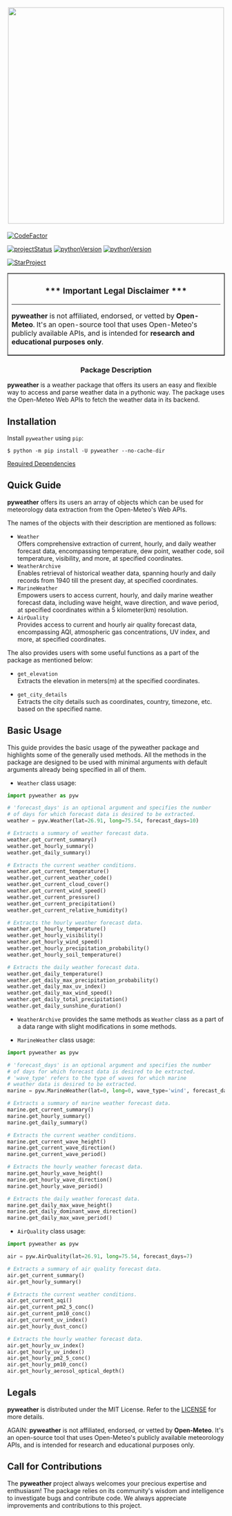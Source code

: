 <h1 align=center>
<img src="https://raw.githubusercontent.com/rahul4732saini/pyweather/dev/assets/pyweather.png?raw=true" width=500>
</h1>

<a href="https://www.codefactor.io/repository/github/rahul4732saini/pyweather"><img src="https://www.codefactor.io/repository/github/rahul4732saini/pyweather/badge" alt="CodeFactor" /></a>

<a href="https://www.github.com/rahul4732saini/pyweather"><img src="https://img.shields.io/badge/status-beta-yellow" alt="projectStatus"></a>
<a href="https://www.github.com/rahul4732saini/pyweather"><img src="https://img.shields.io/badge/python-3.10+-blue" alt="pythonVersion"></a>
<a href="https://www.github.com/rahul4732saini/pyweather"><img src="https://img.shields.io/badge/License-MIT-green" alt="pythonVersion"></a>

<a href="https://www.github.com/rahul4732saini/pyweather"><img src="https://img.shields.io/github/stars/rahul4732saini/pyweather.svg?style=social&label=Star&maxAge=60" alt="StarProject"></a>

<table border=1 cellpadding=10><tr><td>

<h3 align=center>*** Important Legal Disclaimer ***</h3>

---

<b>pyweather</b> is not affiliated, endorsed, or vetted by <b>Open-Meteo</b>. It's an open-source tool that uses Open-Meteo's publicly available APIs, and is intended for <b>research and educational purposes only</b>.

</td></tr></table>

<h3 align=center>Package Description</h3>

<b>pyweather</b> is a weather package that offers its users an easy and flexible way to access and parse weather data in a pythonic way. The package uses the Open-Meteo Web APIs to fetch the weather data in its backend.

## Installation

Install `pyweather` using `pip`:

```
$ python -m pip install -U pyweather --no-cache-dir
```

[Required Dependencies](./requirements.lock)

## Quick Guide

<b>pyweather</b> offers its users an array of objects which can be used for meteorology data extraction from the Open-Meteo's Web APIs.

The names of the objects with their description are mentioned as follows:

- `Weather`<br>
  Offers comprehensive extraction of current, hourly, and daily weather forecast data, encompassing temperature, dew point, weather code, soil temperature, visibility, and more, at specified coordinates.
- `WeatherArchive`<br>
  Enables retrieval of historical weather data, spanning hourly and daily records from 1940 till the present day, at specified coordinates.
- `MarineWeather`<br>
  Empowers users to access current, hourly, and daily marine weather forecast data, including wave height, wave direction, and wave period, at specified coordinates within a 5 kilometer(km) resolution.
- `AirQuality`<br>
  Provides access to current and hourly air quality forecast data, encompassing AQI, atmospheric gas concentrations, UV index, and more, at specified coordinates.

The also provides users with some useful functions as a part of the package as mentioned below:

- `get_elevation`<br>
  Extracts the elevation in meters(m) at the specified coordinates.

- `get_city_details`<br>
  Extracts the city details such as coordinates, country, timezone, etc. based on the specified name.

## Basic Usage

This guide provides the basic usage of the pyweather package and highlights some of the generally used methods.
All the methods in the package are designed to be used with minimal arguments with default
arguments already being specified in all of them.

- `Weather` class usage:

```python
import pyweather as pyw

# 'forecast_days' is an optional argument and specifies the number
# of days for which forecast data is desired to be extracted.
weather = pyw.Weather(lat=26.91, long=75.54, forecast_days=10)

# Extracts a summary of weather forecast data.
weather.get_current_summary()
weather.get_hourly_summary()
weather.get_daily_summary()

# Extracts the current weather conditions.
weather.get_current_temperature()
weather.get_current_weather_code()
weather.get_current_cloud_cover()
weather.get_current_wind_speed()
weather.get_current_pressure()
weather.get_current_precipitation()
weather.get_current_relative_humidity()

# Extracts the hourly weather forecast data.
weather.get_hourly_temperature()
weather.get_hourly_visibility()
weather.get_hourly_wind_speed()
weather.get_hourly_precipitation_probability()
weather.get_hourly_soil_temperature()

# Extracts the daily weather forecast data.
weather.get_daily_temperature()
weather.get_daily_max_precipitation_probability()
weather.get_daily_max_uv_index()
weather.get_daily_max_wind_speed()
weather.get_daily_total_precipitation()
weather.get_daily_sunshine_duration()
```

- `WeatherArchive` provides the same methods as `Weather` class as a part of a data range with slight modifications in some methods.

- `MarineWeather` class usage:

```python
import pyweather as pyw

# 'forecast_days' is an optional argument and specifies the number
# of days for which forecast data is desired to be extracted.
# 'wave_type' refers to the type of waves for which marine
# weather data is desired to be extracted.
marine = pyw.MarineWeather(lat=0, long=0, wave_type='wind', forecast_days=7)

# Extracts a summary of marine weather forecast data.
marine.get_current_summary()
marine.get_hourly_summary()
marine.get_daily_summary()

# Extracts the current weather conditions.
marine.get_current_wave_height()
marine.get_current_wave_direction()
marine.get_current_wave_period()

# Extracts the hourly weather forecast data.
marine.get_hourly_wave_height()
marine.get_hourly_wave_direction()
marine.get_hourly_wave_period()

# Extracts the daily weather forecast data.
marine.get_daily_max_wave_height()
marine.get_daily_dominant_wave_direction()
marine.get_daily_max_wave_period()
```

- `AirQuality` class usage:

```python
import pyweather as pyw

air = pyw.AirQuality(lat=26.91, long=75.54, forecast_days=7)

# Extracts a summary of air quality forecast data.
air.get_current_summary()
air.get_hourly_summary()

# Extracts the current weather conditions.
air.get_current_aqi()
air.get_current_pm2_5_conc()
air.get_current_pm10_conc()
air.get_current_uv_index()
air.get_hourly_dust_conc()

# Extracts the hourly weather forecast data.
air.get_hourly_uv_index()
air.get_hourly_uv_index()
air.get_hourly_pm2_5_conc()
air.get_hourly_pm10_conc()
air.get_hourly_aerosol_optical_depth()
```

## Legals

<b>pyweather</b> is distributed under the MIT License. Refer to the [LICENSE](./LICENSE) for more details.

AGAIN: <b>pyweather</b> is not affiliated, endorsed, or vetted by <b>Open-Meteo</b>. It's an open-source tool that uses Open-Meteo's publicly available meteorology APIs, and is intended for research and educational purposes only.

## Call for Contributions

The <b>pyweather</b> project always welcomes your precious expertise and enthusiasm!
The package relies on its community's wisdom and intelligence to investigate bugs and contribute code. We always appreciate improvements and contributions to this project.
